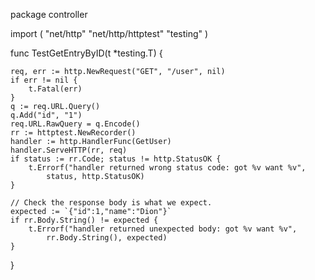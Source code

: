 package controller

import (
	"net/http"
	"net/http/httptest"
	"testing"
)

func TestGetEntryByID(t *testing.T) {

	req, err := http.NewRequest("GET", "/user", nil)
	if err != nil {
		t.Fatal(err)
	}
	q := req.URL.Query()
	q.Add("id", "1")
	req.URL.RawQuery = q.Encode()
	rr := httptest.NewRecorder()
	handler := http.HandlerFunc(GetUser)
	handler.ServeHTTP(rr, req)
	if status := rr.Code; status != http.StatusOK {
		t.Errorf("handler returned wrong status code: got %v want %v",
			status, http.StatusOK)
	}

	// Check the response body is what we expect.
	expected := `{"id":1,"name":"Dion"}`
	if rr.Body.String() != expected {
		t.Errorf("handler returned unexpected body: got %v want %v",
			rr.Body.String(), expected)
	}
}
